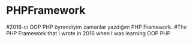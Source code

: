 # PHPFramework

#2016-cı OOP PHP öyrəndiyim zamanlar yazdığım PHP Framework.
#The PHP Framework that I wrote in 2016 when I was learning OOP PHP.
